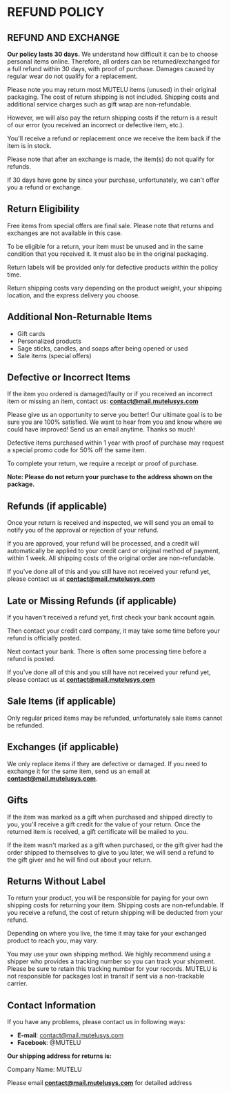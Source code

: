 # REFUND POLICY

## REFUND AND EXCHANGE

**Our policy lasts 30 days.** We understand how difficult it can be to choose personal items online. Therefore, all orders can be returned/exchanged for a full refund within 30 days, with proof of purchase. Damages caused by regular wear do not qualify for a replacement.

Please note you may return most MUTELU items (unused) in their original packaging. The cost of return shipping is not included. Shipping costs and additional service charges such as gift wrap are non-refundable.

However, we will also pay the return shipping costs if the return is a result of our error (you received an incorrect or defective item, etc.).

You'll receive a refund or replacement once we receive the item back if the item is in stock.

Please note that after an exchange is made, the item(s) do not qualify for refunds.

If 30 days have gone by since your purchase, unfortunately, we can't offer you a refund or exchange.

## Return Eligibility

Free items from special offers are final sale. Please note that returns and exchanges are not available in this case.

To be eligible for a return, your item must be unused and in the same condition that you received it. It must also be in the original packaging.

Return labels will be provided only for defective products within the policy time.

Return shipping costs vary depending on the product weight, your shipping location, and the express delivery you choose.

## Additional Non-Returnable Items

- Gift cards
- Personalized products
- Sage sticks, candles, and soaps after being opened or used
- Sale items (special offers)

## Defective or Incorrect Items

If the item you ordered is damaged/faulty or if you received an incorrect item or missing an item, contact us: **contact@mail.mutelusys.com**

Please give us an opportunity to serve you better! Our ultimate goal is to be sure you are 100% satisfied. We want to hear from you and know where we could have improved! Send us an email anytime. Thanks so much!

Defective items purchased within 1 year with proof of purchase may request a special promo code for 50% off the same item.

To complete your return, we require a receipt or proof of purchase.

**Note: Please do not return your purchase to the address shown on the package.**

## Refunds (if applicable)

Once your return is received and inspected, we will send you an email to notify you of the approval or rejection of your refund.

If you are approved, your refund will be processed, and a credit will automatically be applied to your credit card or original method of payment, within 1 week. All shipping costs of the original order are non-refundable.

If you've done all of this and you still have not received your refund yet, please contact us at **contact@mail.mutelusys.com**

## Late or Missing Refunds (if applicable)

If you haven't received a refund yet, first check your bank account again.

Then contact your credit card company, it may take some time before your refund is officially posted.

Next contact your bank. There is often some processing time before a refund is posted.

If you've done all of this and you still have not received your refund yet, please contact us at **contact@mail.mutelusys.com**

## Sale Items (if applicable)

Only regular priced items may be refunded, unfortunately sale items cannot be refunded.

## Exchanges (if applicable)

We only replace items if they are defective or damaged. If you need to exchange it for the same item, send us an email at **contact@mail.mutelusys.com**.

## Gifts

If the item was marked as a gift when purchased and shipped directly to you, you'll receive a gift credit for the value of your return. Once the returned item is received, a gift certificate will be mailed to you.

If the item wasn't marked as a gift when purchased, or the gift giver had the order shipped to themselves to give to you later, we will send a refund to the gift giver and he will find out about your return.

## Returns Without Label

To return your product, you will be responsible for paying for your own shipping costs for returning your item. Shipping costs are non-refundable. If you receive a refund, the cost of return shipping will be deducted from your refund.

Depending on where you live, the time it may take for your exchanged product to reach you, may vary.

You may use your own shipping method. We highly recommend using a shipper who provides a tracking number so you can track your shipment. Please be sure to retain this tracking number for your records. MUTELU is not responsible for packages lost in transit if sent via a non-trackable carrier.

## Contact Information

If you have any problems, please contact us in following ways:

- **E-mail**: contact@mail.mutelusys.com
- **Facebook**: @MUTELU

**Our shipping address for returns is:**

Company Name: MUTELU

Please email **contact@mail.mutelusys.com** for detailed address 